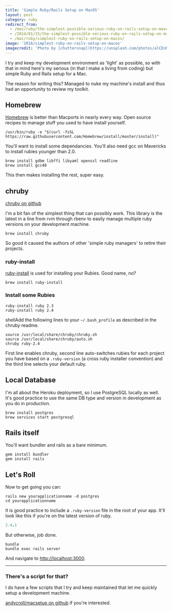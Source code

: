 ```yaml
---
title: 'Simple Ruby/Rails Setup on MacOS'
layout: post
category: ruby
redirect_from:
  - /mac/ruby/the-simplest-possible-serious-ruby-on-rails-setup-on-mavericks/
  - /2014/01/15/the-simplest-possible-serious-ruby-on-rails-setup-on-mavericks/
  - /mac/ruby/simplest-ruby-on-rails-setup-on-macos/
image: '2016/simplest-ruby-on-rails-setup-on-macos'
imagecredit: 'Photo by [chuttersnap](https://unsplash.com/photos/alCEnNmzhPE) on Unsplash'
---
```


I try and keep my development environment as 'light' as possible, so with that in mind here's my serious (in that I make a living from coding) but simple Ruby and Rails setup for a Mac.

The reason for writing this? Managed to nuke my machine's install and thus had an opportunity to review my toolkit.

## Homebrew

[Homebrew](http://brew.sh) is better than Macports in nearly every way. Open source recipes to manage stuff you used to have install yourself.

```shell
/usr/bin/ruby -e "$(curl -fsSL https://raw.githubusercontent.com/Homebrew/install/master/install)"
```

You'll want to install some dependancies. You'll also need gcc on Mavericks to install rubies younger than 2.0.

```shell
brew install gdbm libffi libyaml openssl readline
brew install gcc48
```

This then makes installing the rest, super easy.

## chruby

[chruby on github](https://github.com/postmodern/chruby)

I'm a bit fan of the simplest thing that can possibly work. This library is the latest in a line from rvm through rbenv to easily manage multiple ruby versions on your development machine.

```shell
brew install chruby
```

So good it caused the authors of other 'simple ruby managers' to retire their projects.

### ruby-install

[ruby-install](https://github.com/postmodern/ruby-install) is used for installing your Rubies. Good name, no?

```shell
brew install ruby-install
```

### Install some Rubies

```shell
ruby-install ruby 2.3
ruby-install ruby 2.4
```

shellAdd the following lines to your `~/.bash_profile` as described in the chruby readme.

    source /usr/local/share/chruby/chruby.sh
    source /usr/local/share/chruby/auto.sh
    chruby ruby-2.4

First line enables chruby, second line auto-switches rubies for each project you have based on a `.ruby-version` (a cross ruby installer convention) and the third line selects your default ruby.

## Local Database

I'm all about the Heroku deployment, so I use PostgreSQL locally as well. It's good practice to use the same DB type and version in development as you do in production.

```shell
brew install postgres
brew services start postgresql
```

## Rails itself

You'll want bundler and rails as a bare minimum.

```shell
gem install bundler
gem install rails
```

## Let's Roll

Now to get going you can:

```shell
rails new yourapplicationname -d postgres
cd yourapplicationname
```

It is good practice to include a `.ruby-version` file in the root of your app. It'll look like this if you're on the latest version of ruby.

```ruby
2.4.1
```

But otherwise, job done.

```shell
bundle
bundle exec rails server
```

And navigate to [http://localhost:3000](http://localhost:3000).

-----

### There's a script for that?

I do have a few scripts that I try and keep maintained that let me quickly setup a development machine.

[andycroll/macsetup on github](https://github.com/andycroll/macsetup) if you're interested.
